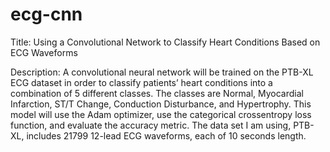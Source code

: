 # ecg-cnn
Title: Using a Convolutional Network to Classify Heart Conditions Based on ECG Waveforms

Description: A convolutional neural network will be trained on the PTB-XL ECG dataset in order to classify patients’ heart conditions into a combination of 5 different classes.  The classes are Normal, Myocardial Infarction, ST/T Change, Conduction Disturbance, and Hypertrophy.  This model will use the Adam optimizer, use the categorical crossentropy loss function, and evaluate the accuracy metric.  The data set I am using, PTB-XL, includes 21799 12-lead ECG waveforms, each of 10 seconds length.
